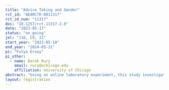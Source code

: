 ```yaml
---
title: "Advice Taking and Gender"
rct_id: "AEARCTR-0011317"
rct_id_num: "11317"
doi: "10.1257/rct.11317-2.0"
date: "2023-05-17"
status: "on_going"
jel: "J16, C9, I2"
start_year: "2023-05-18"
end_year: "2024-05-31"
pi: "Fulya Ersoy"
pi_other:
  - name: Derek Rury
    email: rury@uchicago.edu
    affiliation: University of Chicago
abstract: "Using an online laboratory experiment, this study investigates the impact of advisor-advisee gender match on advisee's propensity to follow advice as well as their test choice (math vs verbal). "
layout: registration
---
```


